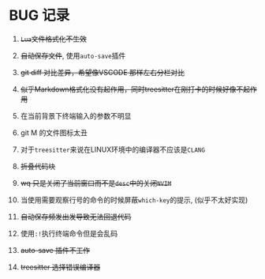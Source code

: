 # BUG 记录

1. ~~`Lua`文件格式化不生效~~

2. ~~自动保存文件~~, 使用`auto-save`插件

3. ~~git diff 对比差异，希望像VSCODE 那样左右分栏对比~~

4. ~~似乎Markdown格式化没有起作用，同时treesitter在刚打卡的时候好像不起作用~~

5. 在当前背景下终端输入的参数不明显

6. git M 的文件图标太丑

7. 对于`treesitter`来说在LINUX环境中的编译器不应该是`CLANG`

8. ~~折叠代码块~~

9. ~~<leader>wq 只是关闭了当前窗口而不是`desc`中的关闭`NVIM`~~

10. 当使用需要观察行号的命令的时候屏蔽`which-key`的提示, (似乎不太好实现)

11. ~~自动保存频发出发导致无法回退代码~~

12. 使用`:!`执行终端命令但是会乱码

13. ~~auto-save 插件不工作~~

14. ~~treesitter 选择错误编译器~~
